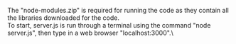 The "node-modules.zip" is required for running the code as they contain all the libraries downloaded for the code.\
To start, server.js is run through a terminal using the command "node server.js", then type in a web browser "localhost:3000".\

